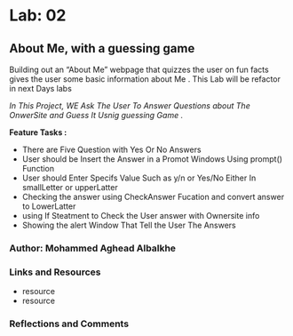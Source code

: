 # Lab: 02 
## About Me, with a guessing game

 Building out an “About Me” webpage that quizzes the user on fun facts gives the user some basic information about Me . This Lab will be refactor in next Days labs 

*In This Project, WE Ask The User To Answer  Questions* 
*about The OnwerSite and Guess It Usnig guessing Game .*

**Feature Tasks :**

- There are Five Question with Yes Or No Answers
- User should be Insert the Answer in a Promot Windows Using prompt() Function
- User should Enter Specifs Value Such as y/n or Yes/No Either In smallLetter or upperLatter
- Checking the answer using CheckAnswer Fucation and convert answer to LowerLatter
- using If Steatment to Check the User answer with Ownersite info 
- Showing the alert Window That Tell the User The Answers

 ### Author: Mohammed Aghead  Albalkhe

### Links and Resources

 * resource
 * resource

### Reflections and Comments
